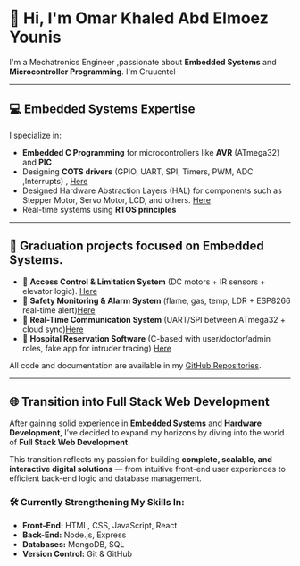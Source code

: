 # 👋 Hi, I'm Omar Khaled Abd Elmoez Younis

 I'm a Mechatronics Engineer ,passionate about **Embedded Systems** and **Microcontroller Programming**.
 I'm Cruuentel

---

## 💻 Embedded Systems Expertise

I specialize in:

- **Embedded C Programming** for microcontrollers like **AVR** (ATmega32) and **PIC**
- Designing **COTS drivers** (GPIO, UART, SPI, Timers, PWM, ADC ,Interrupts) , [Here](https://github.com/OmarKhaled-00/AVR_COTS/tree/main/MCAL)
- Designed Hardware Abstraction Layers (HAL) for components such as Stepper Motor, Servo Motor, LCD, and others. [Here](https://github.com/OmarKhaled-00/AVR_COTS/tree/main/HAL)
- Real-time systems using **RTOS principles**

---

## 📁 Graduation projects focused on Embedded Systems.

- 🔐 **Access Control & Limitation System** (DC motors + IR sensors + elevator logic). [Here](https://www.linkedin.com/posts/omar-khaled-4a85aa271_engineering-mechatronics-embeddedsystems-activity-7201962067405205508-o1Rw?utm_source=share&utm_medium=member_desktop&rcm=ACoAAEJ5PEABloBk-I_pPlzgtOS0jw7eBO_Uh7Y)
- 🚨 **Safety Monitoring & Alarm System** (flame, gas, temp, LDR + ESP8266 real-time alert)[Here](https://www.linkedin.com/posts/omar-khaled-4a85aa271_embeddedsystems-microcontrollers-atmega32-activity-7203828261896765441-jI9i?utm_source=share&utm_medium=member_desktop&rcm=ACoAAEJ5PEABloBk-I_pPlzgtOS0jw7eBO_Uh7Y)
- 📡 **Real-Time Communication System** (UART/SPI between ATmega32 + cloud sync)[Here](https://drive.google.com/file/d/1cIK4LhfvrbY6V4GstkTynaeZuTq_GgB2/view)
- 🏥 **Hospital Reservation Software** (C-based with user/doctor/admin roles, fake app for intruder tracing)  [Here](https://github.com/OmarKhaled-00/Hospital-System/tree/main/Reservation_System)

All code and documentation are available in my [GitHub Repositories](https://github.com/OmarKhaledYounis?tab=repositories).

---

## 🌐 Transition into Full Stack Web Development

After gaining solid experience in **Embedded Systems** and **Hardware Development**, I’ve decided to expand my horizons by diving into the world of **Full Stack Web Development**.

This transition reflects my passion for building **complete, scalable, and interactive digital solutions** — from intuitive front-end user experiences to efficient back-end logic and database management.

### 🛠️ Currently Strengthening My Skills In:

- **Front-End:** HTML, CSS, JavaScript, React  
- **Back-End:** Node.js, Express  
- **Databases:** MongoDB, SQL  
- **Version Control:** Git & GitHub



